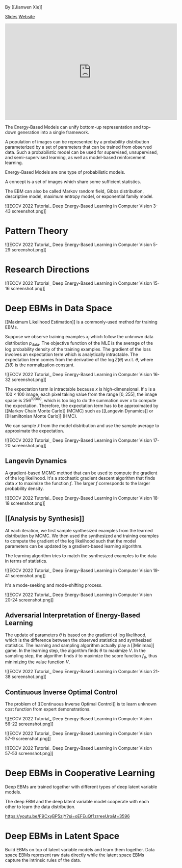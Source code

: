 By [[Jianwen Xie]]

[Slides](https://energy-based-models.github.io/document/Energy-Based-Models-Tutorial-ECCV-2022.pdf) [Website](https://energy-based-models.github.io/eccv2022-tutorial)

<iframe width="560" height="315" src="https://www.youtube.com/embed/F9CxyBP5zjY?si=BpC53WEGpRVd1ioO" title="YouTube video player" frameborder="0" allow="accelerometer; autoplay; clipboard-write; encrypted-media; gyroscope; picture-in-picture; web-share" allowfullscreen></iframe>

The Energy-Based Models can unify bottom-up representation and top-down generation into a single framework.

A population of images can be represented by a probability distribution parameterized by a set of parameters that can be trained from observed data. Such a probabilistic model can be used for supervised, unsupervised, and semi-supervised learning, as well as model-based reinforcement learning.

Energy-Based Models are one type of probabilistic models.

A concept is a set of images which share some sufficient statistics.

The EBM can also be called Markov random field, Gibbs distribution, descriptive model, maximum entropy model, or exponential family model.

![[ECCV 2022 Tutorial_ Deep Energy-Based Learning in Computer Vision 3-43 screenshot.png]]

# Pattern Theory

![[ECCV 2022 Tutorial_ Deep Energy-Based Learning in Computer Vision 5-29 screenshot.png]]

# Research Directions

![[ECCV 2022 Tutorial_ Deep Energy-Based Learning in Computer Vision 15-16 screenshot.png]]

# Deep EBMs in Data Space

[[Maximum Likelihood Estimation]] is a commonly-used method for training EBMs.

Suppose we observe training examples $x_i$ which follow the unknown data distribution $p_\text{data}$. The objective function of the MLE is the average of the log probability density of the training examples. The gradient of the loss involves an expectation term which is analytically intractable. The expectation term comes from the derivative of the $\log Z(\theta)$ w.r.t. $\theta$, where $Z(\theta)$ is the normalization constant.

![[ECCV 2022 Tutorial_ Deep Energy-Based Learning in Computer Vision 16-32 screenshot.png]]

The expectation term is intractable because $x$ is high-dimensional. If $x$ is a $100 \times 100$ image, each pixel taking value from the range $[0, 255]$, the image space is $256^{10000}$, which is too big to do the summation over $x$ to compute the expectation. Therefore, the expectation term has to be approximated by [[Markov Chain Monte Carlo]] (MCMC) such as [[Langevin Dynamics]] or [[Hamiltonian Monte Carlo]] (HMC).

We can sample $\tilde{x}$ from the model distribution and use the sample average to approximate the expectation.

![[ECCV 2022 Tutorial_ Deep Energy-Based Learning in Computer Vision 17-20 screenshot.png]]

## Langevin Dynamics

A gradient-based MCMC method that can be used to compute the gradient of the log likelihood. It's a stochastic gradient descent algorithm that finds data $x$ to maximize the function $f$. The larger $f$ corresponds to the larger probability density.

![[ECCV 2022 Tutorial_ Deep Energy-Based Learning in Computer Vision 18-18 screenshot.png]]

## [[Analysis by Synthesis]]

At each iteration, we first sample synthesized examples from the learned distribution by MCMC. We then used the synthesized and training examples to compute the gradient of the log likelihood such that the model parameters can be updated by a gradient-based learning algorithm.

The learning algorithm tries to match the synthesized examples to the data in terms of statistics.

![[ECCV 2022 Tutorial_ Deep Energy-Based Learning in Computer Vision 19-41 screenshot.png]]

It's a mode-seeking and mode-shifting process.

![[ECCV 2022 Tutorial_ Deep Energy-Based Learning in Computer Vision 20-24 screenshot.png]]

## Adversarial Interpretation of Energy-Based Learning

The update of parameters $\theta$ is based on the gradient of log likelihood, which is the difference between the observed statistics and synthesized statistics. The learning and sampling algorithm actually play a [[Minimax]] game. In the learning step, the algorithm finds $\theta$ to maximize $V$. In the sampling step, the algorithm finds $\tilde{x}$ to maximize the score function $f_\theta$, thus minimizing the value function $V$.

![[ECCV 2022 Tutorial_ Deep Energy-Based Learning in Computer Vision 21-38 screenshot.png]]

## Continuous Inverse Optimal Control

The problem of [[Continuous Inverse Optimal Control]] is to learn unknown cost function from expert demonstrations.

![[ECCV 2022 Tutorial_ Deep Energy-Based Learning in Computer Vision 56-22 screenshot.png]]

![[ECCV 2022 Tutorial_ Deep Energy-Based Learning in Computer Vision 57-9 screenshot.png]]

![[ECCV 2022 Tutorial_ Deep Energy-Based Learning in Computer Vision 57-53 screenshot.png]]

# Deep EBMs in Cooperative Learning

Deep EBMs are trained together with different types of deep latent variable models.

The deep EBM and the deep latent variable model cooperate with each other to learn the data distribution.

https://youtu.be/F9CxyBP5zjY?si=oEFEuQf1zrreeUro&t=3596

# Deep EBMs in Latent Space

Build EBMs on top of latent variable models and learn them together. Data space EBMs represent raw data directly while the latent space EBMs capture the intrinsic rules of the data.
